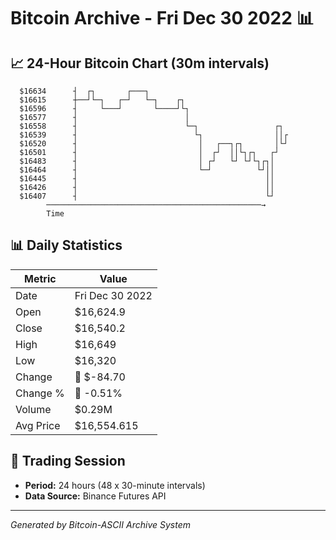 # Bitcoin Archive - Fri Dec 30 2022 📊

## 📈 24-Hour Bitcoin Chart (30m intervals)

```
  $16634      ┤  ┌┐       ┌───┐                                
  $16615      ┼──┘└─┐   ┌─┘   └─┐    ┌┐                        
  $16596      ┤     └───┘       └────┘└┐                       
  $16577      ┤                        │                       
  $16558      ┤                        └─┐                 ┌┐  
  $16539      ┤                          └┐                ││┌ 
  $16520      ┤                           │   ┌──┐┌┐       │└┘ 
  $16501      ┤                           │  ┌┘  ││└┐┌┐   ┌┘   
  $16483      ┤                           │ ┌┘   └┘ └┘└┐┌┐│    
  $16464      ┤                           └─┘          └┘││    
  $16445      ┤                                          ││    
  $16426      ┤                                          ││    
  $16407      ┤                                          └┘    
        ────────────────────────────────────────────────→
        Time
```

## 📊 Daily Statistics

| Metric | Value |
|--------|-------|
| Date | Fri Dec 30 2022 |
| Open | $16,624.9 |
| Close | $16,540.2 |
| High | $16,649 |
| Low | $16,320 |
| Change | 🔴 $-84.70 |
| Change % | 🔴 -0.51% |
| Volume | $0.29M |
| Avg Price | $16,554.615 |

## 📅 Trading Session

- **Period:** 24 hours (48 x 30-minute intervals)
- **Data Source:** Binance Futures API

---
*Generated by Bitcoin-ASCII Archive System*
